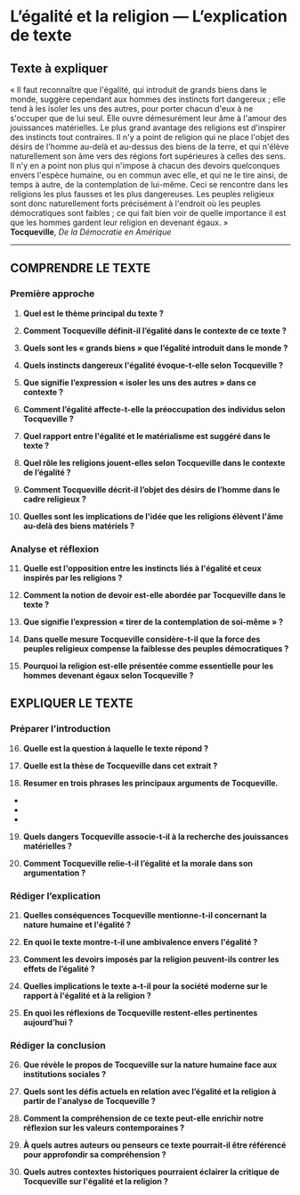 # L’égalité et la religion — L’explication de texte

## Texte à expliquer
« Il faut reconnaître que l'égalité, qui introduit de grands biens dans le monde, suggère cependant aux hommes des instincts fort dangereux ; elle tend à les isoler les uns des autres, pour porter chacun d'eux à ne s'occuper que de lui seul. Elle ouvre démesurément leur âme à l'amour des jouissances matérielles. Le plus grand avantage des religions est d'inspirer des instincts tout contraires. Il n'y a point de religion qui ne place l'objet des désirs de l'homme au-delà et au-dessus des biens de la terre, et qui n'élève naturellement son âme vers des régions fort supérieures à celles des sens. Il n'y en a point non plus qui n'impose à chacun des devoirs quelconques envers l'espèce humaine, ou en commun avec elle, et qui ne le tire ainsi, de temps à autre, de la contemplation de lui-même. Ceci se rencontre dans les religions les plus fausses et les plus dangereuses. Les peuples religieux sont donc naturellement forts précisément à l'endroit où les peuples démocratiques sont faibles ; ce qui fait bien voir de quelle importance il est que les hommes gardent leur religion en devenant égaux. »  
**Tocqueville**, *De la Démocratie en Amérique*

---

## COMPRENDRE LE TEXTE

### Première approche

1. **Quel est le thème principal du texte ?**

2. **Comment Tocqueville définit-il l’égalité dans le contexte de ce texte ?**

3. **Quels sont les « grands biens » que l’égalité introduit dans le monde ?**

4. **Quels instincts dangereux l'égalité évoque-t-elle selon Tocqueville ?**

5. **Que signifie l’expression « isoler les uns des autres » dans ce contexte ?**

6. **Comment l’égalité affecte-t-elle la préoccupation des individus selon Tocqueville ?**

7. **Quel rapport entre l'égalité et le matérialisme est suggéré dans le texte ?**

8. **Quel rôle les religions jouent-elles selon Tocqueville dans le contexte de l’égalité ?**

9. **Comment Tocqueville décrit-il l’objet des désirs de l’homme dans le cadre religieux ?**

10. **Quelles sont les implications de l'idée que les religions élèvent l'âme au-delà des biens matériels ?**


### Analyse et réflexion

11. **Quelle est l'opposition entre les instincts liés à l'égalité et ceux inspirés par les religions ?**

12. **Comment la notion de devoir est-elle abordée par Tocqueville dans le texte ?**

13. **Que signifie l’expression « tirer de la contemplation de soi-même » ?**

14. **Dans quelle mesure Tocqueville considère-t-il que la force des peuples religieux compense la faiblesse des peuples démocratiques ?**

15. **Pourquoi la religion est-elle présentée comme essentielle pour les hommes devenant égaux selon Tocqueville ?**  


## EXPLIQUER LE TEXTE

### Préparer l’introduction

16. **Quelle est la question à laquelle le texte répond ?**

17. **Quelle est la thèse de Tocqueville dans cet extrait ?**

18. **Resumer en trois phrases les principaux arguments de Tocqueville.**
   - 
   - 
   - 

19. **Quels dangers Tocqueville associe-t-il à la recherche des jouissances matérielles ?**

20. **Comment Tocqueville relie-t-il l’égalité et la morale dans son argumentation ?**

### Rédiger l’explication

21. **Quelles conséquences Tocqueville mentionne-t-il concernant la nature humaine et l'égalité ?**

22. **En quoi le texte montre-t-il une ambivalence envers l'égalité ?**

23. **Comment les devoirs imposés par la religion peuvent-ils contrer les effets de l’égalité ?**

24. **Quelles implications le texte a-t-il pour la société moderne sur le rapport à l'égalité et à la religion ?**

25. **En quoi les réflexions de Tocqueville restent-elles pertinentes aujourd’hui ?**

### Rédiger la conclusion

26. **Que révèle le propos de Tocqueville sur la nature humaine face aux institutions sociales ?**

27. **Quels sont les défis actuels en relation avec l’égalité et la religion à partir de l'analyse de Tocqueville ?**

28. **Comment la compréhension de ce texte peut-elle enrichir notre réflexion sur les valeurs contemporaines ?**

29. **À quels autres auteurs ou penseurs ce texte pourrait-il être référencé pour approfondir sa compréhension ?**

30. **Quels autres contextes historiques pourraient éclairer la critique de Tocqueville sur l'égalité et la religion ?**